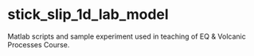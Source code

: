 # stick_slip_1d_lab_model
Matlab scripts and sample experiment used in teaching of EQ &amp; Volcanic Processes Course.
